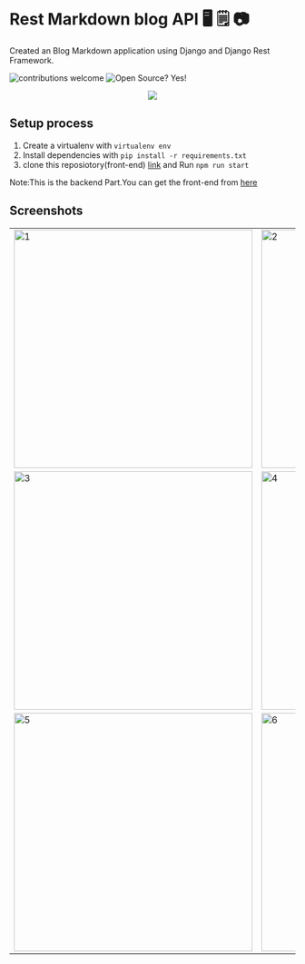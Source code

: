 # Rest Markdown blog API :desktop_computer:	:spiral_notepad: :camera:

 Created an Blog Markdown application using Django and Django Rest Framework.

![contributions welcome](https://img.shields.io/badge/contributions-welcome-brightgreen.svg?style=flat)   ![Open Source? Yes!](https://badgen.net/badge/Open%20Source%20%3F/Yes%21/blue?icon=github)

<p align="center">
  <a href="https://skillicons.dev">
    <img src="https://skillicons.dev/icons?i=python,django,vscode" />
  </a>
</p>

## Setup process

1. Create a virtualenv with `virtualenv env`
2. Install dependencies with `pip install -r requirements.txt`
3. clone this reposiotory(front-end) [link](https://github.com/rahul7011/rest-markdown-blog-ui) and Run `npm run start`


Note:This is the backend Part.You can get the front-end from [here](https://github.com/rahul7011/rest-markdown-blog-ui)

## Screenshots
<table>
 <tr>
  <td>
   <img width="420" alt="1" src="https://user-images.githubusercontent.com/52202163/120165731-7c480e00-c219-11eb-9caf-8cb60502666a.png">
  </td>
  <td>
   <img width="420" alt="2" src="https://user-images.githubusercontent.com/52202163/120165777-8a962a00-c219-11eb-8344-884f852a9da5.png">
  </td>
 </tr>
 <tr>
  <td>
   <img width="420" alt="3" src="https://user-images.githubusercontent.com/52202163/120165801-8f5ade00-c219-11eb-895e-6c1aa6a2d415.png">
  </td>
  <td>
   <img width="420" alt="4" src="https://user-images.githubusercontent.com/52202163/120165824-941f9200-c219-11eb-9820-ea7d288bacb8.png">
   </td>
  </tr>
  <tr>
  <td>
   <img width="420" alt="5" src="https://user-images.githubusercontent.com/52202163/120165831-95e95580-c219-11eb-8667-b95c12a77f2a.png">
  </td>
  <td>
   <img width="420" alt="6" src="https://user-images.githubusercontent.com/52202163/120165834-971a8280-c219-11eb-844e-d9fc329eefcb.png">
   </td>
 </table>



